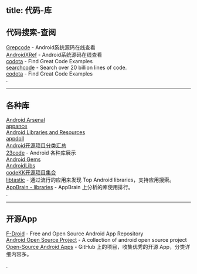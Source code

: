 title: 代码-库
---

## 代码搜索-查阅

[Grepcode](http://grepcode.com/project/repository.grepcode.com/java/ext/com.google.android/android/) - Android系统源码在线查看   
[AndroidXRef](http://androidxref.com/) - Android系统源码在线查看   
[codota](http://www.codota.com/) - Find Great Code Examples   
[searchcode](https://searchcode.com/) - Search over 20 billion lines of code.   
[codota](https://www.codota.com/) - Find Great Code Examples  
.

----------------------------------------


## 各种库   

[Android Arsenal](http://android-arsenal.com/)    
[appance](http://www.appance.com/category/android/)   
[Android Libraries and Resources](http://alamkanak.github.io/android-libraries-and-resources/)   
[appdoll](http://www.appdoll.com/)   
[Android开源项目分类汇总](https://github.com/Trinea/android-open-project)  
[23code](http://www.23code.com/) - Android 各种库展示    
[Android Gems](http://www.android-gems.com/)   
[AndroidLibs](https://android-libs.com/)    
[codeKK开源项目集合](http://p.codekk.com/)    
[libtastic](http://www.libtastic.com/) - 通过流行的应用来发现 Top Android libraries，支持应用搜索。   
[AppBrain - libraries](http://www.appbrain.com/stats/libraries/dev) - AppBrain 上分析的库使用排行。   
.

----------------------------------------

## 开源App

[F-Droid](https://f-droid.org/) - Free and Open Source Android App Repository   
[Android Open Source Project](http://www.androidopensourceproject.com/) - A collection of android open source project    
[Open-Source Android Apps](https://github.com/pcqpcq/open-source-android-apps) - GitHub 上的项目，收集优秀的开源 App，分类详细内容多。   

.
